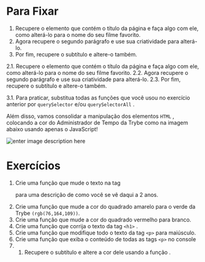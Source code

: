 # Para Fixar

1.  Recupere o elemento que contém o título da página e faça algo com ele, como alterá-lo para o nome do seu filme favorito.
2.  Agora recupere o segundo parágrafo e use sua criatividade para alterá-lo.
3.  Por fim, recupere o subtítulo e altere-o também.

2.1.  Recupere o elemento que contém o título da página e faça algo com ele, como alterá-lo para o nome do seu filme favorito.
2.2.  Agora recupere o segundo parágrafo e use sua criatividade para alterá-lo.
2.3.  Por fim, recupere o subtítulo e altere-o também.

3.1.  Para praticar, substitua todas as funções que você usou no exercício anterior por  `querySelector`  e/ou  `querySelectorAll`  .

Além disso, vamos consolidar a manipulação dos elementos  `HTML`  , colocando a cor do Administrador de Tempo da Trybe como na imagem abaixo usando apenas o JavaScript!

![enter image description here](https://s3.us-east-2.amazonaws.com/assets.app.betrybe.com/fundamentals/javascript/images/time-exercise-808be0ece63a2ab6b8801ce6f5e5636c.png)

# Exercícios

  1. Crie uma função que mude o texto na tag <p> para uma descrição de como você se vê daqui a 2 anos. 
  2. Crie uma função que mude a cor do quadrado amarelo para o verde da Trybe `(rgb(76,164,109))`.
  3. Crie uma função que mude a cor do quadrado vermelho para branco.
  4. Crie uma função que corrija o texto da tag `<h1>` .
  5. Crie uma função que modifique todo o texto da tag `<p>` para maiúsculo.
  6. Crie uma função que exiba o conteúdo de todas as tags `<p>` no console
  7. 1.  Recupere o subtítulo e altere a cor dele usando a função    .

